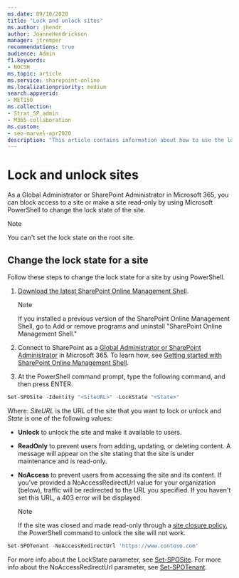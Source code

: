 ```yaml
---
ms.date: 09/10/2020
title: "Lock and unlock sites"
ms.author: jhendr
author: JoanneHendrickson
manager: jtremper
recommendations: true
audience: Admin
f1.keywords:
- NOCSH
ms.topic: article
ms.service: sharepoint-online
ms.localizationpriority: medium
search.appverid:
- MET150
ms.collection:  
- Strat_SP_admin
- M365-collaboration
ms.custom:
- seo-marvel-apr2020
description: "This article contains information about how to use the lock state of a site to control the actions allowed on the site."
---
```


# Lock and unlock sites

As a Global Administrator or SharePoint Administrator in Microsoft 365, you can block access to a site or make a site read-only by using Microsoft PowerShell to change the lock state of the site. 

> [!NOTE]
> You can't set the lock state on the root site.

## Change the lock state for a site

Follow these steps to change the lock state for a site by using PowerShell.

1. [Download the latest SharePoint Online Management Shell](https://go.microsoft.com/fwlink/p/?LinkId=255251).

    > [!NOTE]
    > If you installed a previous version of the SharePoint Online Management Shell, go to Add or remove programs and uninstall "SharePoint Online Management Shell." 

2. Connect to SharePoint as a [Global Administrator or SharePoint Administrator](./sharepoint-admin-role.md) in Microsoft 365. To learn how, see [Getting started with SharePoint Online Management Shell](/powershell/sharepoint/sharepoint-online/connect-sharepoint-online).

3. At the PowerShell command prompt, type the following command, and then press ENTER.

 ```PowerShell
 Set-SPOSite -Identity "<SiteURL>" -LockState "<State>"
 ```

Where:
*SiteURL* is the URL of the site that you want to lock or unlock and *State* is one of the following values:

- **Unlock** to unlock the site and make it available to users.
- **ReadOnly** to prevent users from adding, updating, or deleting content. A message will appear on the site stating that the site is under maintenance and is read-only.
- **NoAccess** to prevent users from accessing the site and its content. If you've provided a NoAccessRedirectUrl value for your organization (below), traffic will be redirected to the URL you specified. If you haven't set this URL, a 403 error will be displayed.

    > [!NOTE]
    > If the site was closed and made read-only through a [site closure policy](/sharepoint/sites/site-policy-overview#sharepoint-site-policy-options), the PowerShell command to unlock the site will not work.

 ```PowerShell
Set-SPOTenant -NoAccessRedirectUrl 'https://www.contoso.com'
 ```

For more info about the LockState parameter, see [Set-SPOSite](/powershell/module/sharepoint-online/set-sposite). For more info about the NoAccessRedirectUrl parameter, see [Set-SPOTenant](/powershell/module/sharepoint-online/set-spotenant).

